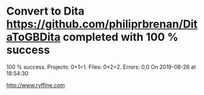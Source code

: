 # Convert to Dita https://github.com/philiprbrenan/DitaToGBDita  completed with 100 % success

100 % success. Projects: 0+1=1.  Files: 0+2=2. Errors: 0,0  On 2019-08-26 at 18:54:30





http://www.ryffine.com
